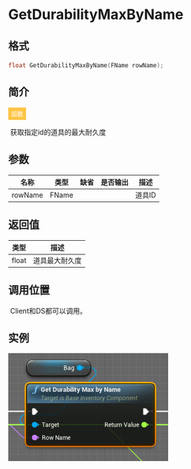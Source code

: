 # GetDurabilityMaxByName

## 格式

```C++
float GetDurabilityMaxByName(FName rowName);
```

## 简介

<span style="padding: 4px 6px; font-size: 12px; display: inline-block; color: #FFFFFF; background: #FFC547;">函数</span>

​	获取指定id的道具的最大耐久度

## 参数

| 名称    | 类型  | 缺省 | 是否输出 | 描述   |
| ------- | ----- | ---- | -------- | ------ |
| rowName | FName |      |          | 道具ID |

## 返回值

| 类型  | 描述           |
| ----- | -------------- |
| float | 道具最大耐久度 |

## 调用位置

​	Client和DS都可以调用。

## 实例

![GetDurabilityMaxByNameFunction](..\\..\\Resources\\GetDurabilityMaxByNameFunction.png)
